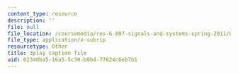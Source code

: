 ```yaml
---
content_type: resource
description: ''
file: null
file_location: /coursemedia/res-6-007-signals-and-systems-spring-2011/0234dba516a55c30b0b477824c6eb7b1_mC3TiBJiCsY.vtt
file_type: application/x-subrip
resourcetype: Other
title: 3play caption file
uid: 0234dba5-16a5-5c30-b0b4-77824c6eb7b1
---
```

